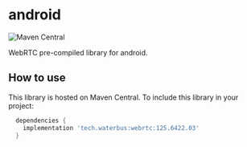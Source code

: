 # android

![Maven Central](https://img.shields.io/maven-central/v/tech.waterbus/webrtc)

WebRTC pre-compiled library for android.

## How to use

This library is hosted on Maven Central. To include this library in your project:

```gradle
  dependencies {
    implementation 'tech.waterbus:webrtc:125.6422.03'
  }
```
